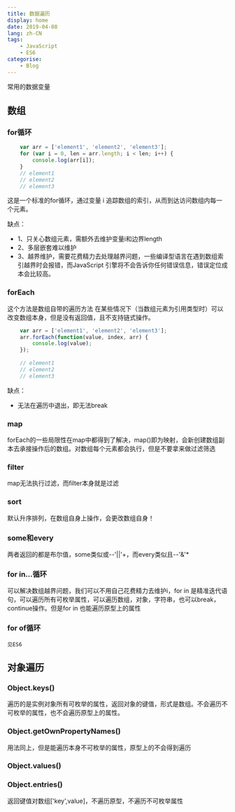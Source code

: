 ```yaml
---
title: 数据遍历
display: home
date: 2019-04-08
lang: zh-CN
tags:
    - JavaScript
    - ES6
categorise:
    - Blog
---
```


常用的数据变量

<!--more-->
## 数组
### for循环
```js
    var arr = ['element1', 'element2', 'element3'];
    for (var i = 0, len = arr.length; i < len; i++) {
        console.log(arr[i]);
    }
    // element1
    // element2
    // element3
```
​这是一个标准的for循环，通过变量 i 追踪数组的索引，从而到达访问数组内每一个元素。

缺点：
- 1、只关心数组元素，需额外去维护变量i和边界length
- 2、多层嵌套难以维护
- 3、越界维护，需要花费精力去处理越界问题，一些编译型语言在遇到数组索引越界时会报错，而JavaScript           引擎将不会告诉你任何错误信息，错误定位成本会比较高。
### forEach
这个方法是数组自带的遍历方法
在某些情况下（当数组元素为引用类型时）可以改变数组本身，但是没有返回值，且不支持链式操作。
```js
    var arr = ['element1', 'element2', 'element3'];
    arr.forEach(function(value, index, arr) {
        console.log(value);
    });
​
    // element1
    // element2
    // element3
```
​缺点：
- 无法在遍历中退出，即无法break

### map
forEach的一些局限性在map中都得到了解决，map()即为映射，会新创建数组副本去承接操作后的数组。对数组每个元素都会执行，但是不要拿来做过滤筛选
### filter
map无法执行过滤，而filter本身就是过滤
### sort
默认升序排列，在数组自身上操作，会更改数组自身！
### some和every
两者返回的都是布尔值，some类似或--'||'+，而every类似且--'&'*
### for in...循环
可以解决数组越界问题，我们可以不用自己花费精力去维护i，for in 是精准迭代语句，可以遍历所有可枚举属性，可以遍历数组，对象，字符串，也可以break，continue操作。但是for in 也能遍历原型上的属性
### for of循环
```见ES6```
## 对象遍历
### Object.keys()
遍历的是实例对象所有可枚举的属性，返回对象的键值，形式是数组。不会遍历不可枚举的属性，也不会遍历原型上的属性。

### Object.getOwnPropertyNames()
用法同上，但是能遍历本身不可枚举的属性，原型上的不会得到遍历

### Object.values()

### Object.entries()
返回键值对数组['key',value]，不遍历原型，不遍历不可枚举属性



